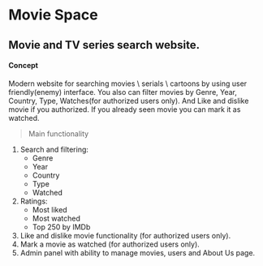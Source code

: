 # Movie Space
## Movie and TV series search website.
#### Concept

Modern website for searching movies \ serials \ cartoons by using user friendly(enemy) interface. You also can filter movies by Genre, Year, Country, Type, Watches(for authorized users only). And Like and dislike movie if you authorized.
If you already seen movie you can mark it as watched. 

> Main functionality

1. Search and filtering:
   - Genre 
   - Year
   - Country
   - Type
   - Watched
2. Ratings:
   - Most liked
   - Most watched
   - Top 250 by IMDb
3. Like and dislike movie functionality (for authorized users only).
4. Mark a movie as watched (for authorized users only).
5. Admin panel with ability to manage movies, users and About Us page.
